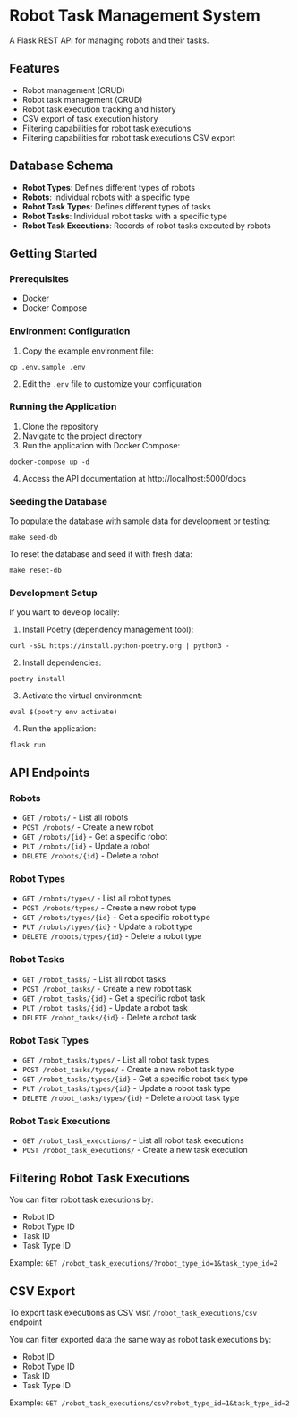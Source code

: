 # Robot Task Management System

A Flask REST API for managing robots and their tasks.

## Features

- Robot management (CRUD)
- Robot task management (CRUD)
- Robot task execution tracking and history
- CSV export of task execution history
- Filtering capabilities for robot task executions
- Filtering capabilities for robot task executions CSV export

## Database Schema

- **Robot Types**: Defines different types of robots
- **Robots**: Individual robots with a specific type
- **Robot Task Types**: Defines different types of tasks
- **Robot Tasks**: Individual robot tasks with a specific type
- **Robot Task Executions**: Records of robot tasks executed by robots

## Getting Started

### Prerequisites

- Docker
- Docker Compose

### Environment Configuration

1. Copy the example environment file:
```
cp .env.sample .env
```

2. Edit the `.env` file to customize your configuration

### Running the Application

1. Clone the repository
2. Navigate to the project directory
3. Run the application with Docker Compose:

```
docker-compose up -d
```

4. Access the API documentation at http://localhost:5000/docs

### Seeding the Database

To populate the database with sample data for development or testing:

```
make seed-db
```

To reset the database and seed it with fresh data:

```
make reset-db
```

### Development Setup

If you want to develop locally:

1. Install Poetry (dependency management tool):

```
curl -sSL https://install.python-poetry.org | python3 -
```

2. Install dependencies:
```
poetry install
```

3. Activate the virtual environment:
```
eval $(poetry env activate)
```

4. Run the application:
```
flask run
```

## API Endpoints

### Robots

- `GET /robots/` - List all robots
- `POST /robots/` - Create a new robot
- `GET /robots/{id}` - Get a specific robot
- `PUT /robots/{id}` - Update a robot
- `DELETE /robots/{id}` - Delete a robot

### Robot Types

- `GET /robots/types/` - List all robot types
- `POST /robots/types/` - Create a new robot type
- `GET /robots/types/{id}` - Get a specific robot type
- `PUT /robots/types/{id}` - Update a robot type
- `DELETE /robots/types/{id}` - Delete a robot type

### Robot Tasks

- `GET /robot_tasks/` - List all robot tasks
- `POST /robot_tasks/` - Create a new robot task
- `GET /robot_tasks/{id}` - Get a specific robot task
- `PUT /robot_tasks/{id}` - Update a robot task
- `DELETE /robot_tasks/{id}` - Delete a robot task

### Robot Task Types

- `GET /robot_tasks/types/` - List all robot task types
- `POST /robot_tasks/types/` - Create a new robot task type
- `GET /robot_tasks/types/{id}` - Get a specific robot task type
- `PUT /robot_tasks/types/{id}` - Update a robot task type
- `DELETE /robot_tasks/types/{id}` - Delete a robot task type

### Robot Task Executions

- `GET /robot_task_executions/` - List all robot task executions
- `POST /robot_task_executions/` - Create a new task execution

## Filtering Robot Task Executions

You can filter robot task executions by:
- Robot ID
- Robot Type ID
- Task ID
- Task Type ID

Example: `GET /robot_task_executions/?robot_type_id=1&task_type_id=2`

## CSV Export

To export task executions as CSV visit `/robot_task_executions/csv` endpoint

You can filter exported data the same way as robot task executions by:
- Robot ID
- Robot Type ID
- Task ID
- Task Type ID

Example: `GET /robot_task_executions/csv?robot_type_id=1&task_type_id=2`